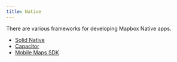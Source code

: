 ```yaml
---
title: Native
---
```


There are various frameworks for developing Mapbox Native apps.

- [Solid Native](https://solid-native.t6.dev)
- [Capacitor](https://github.com/ionic-team/capacitor-solidjs-templates)
- [Mobile Maps SDK](https://www.mapbox.com/mobile-maps-sdk)

